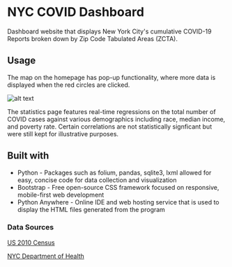 # NYC COVID Dashboard
Dashboard website that displays New York City's cumulative COVID-19 Reports broken down by Zip Code Tabulated Areas (ZCTA).

## Usage
The map on the homepage has pop-up functionality, where more data is displayed when the red circles are clicked. 

![alt text](https://dan-s-lee.github.io/NYCCovid/docs/images/PopupDemo.png "Pop-up function demo")

The statistics page features real-time regressions on the total number of COVID cases against various demographics including race, median income, and poverty rate. Certain correlations are not statistically signficant but were still kept for illustrative purposes.

## Built with
* Python - Packages such as folium, pandas, sqlite3, lxml allowed for easy, concise code for data collection and visualization
* Bootstrap - Free open-source CSS framework focused on responsive, mobile-first web development
* Python Anywhere - Online IDE and web hosting service that is used to display the HTML files generated from the program

### Data Sources

[US 2010 Census](https://data.census.gov/)

[NYC Department of Health](https://www1.nyc.gov/site/doh/covid/covid-19-data.page#download)
